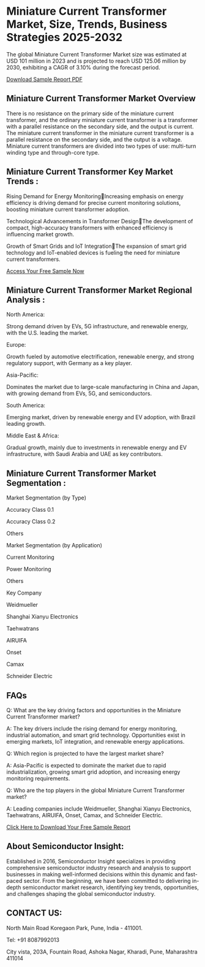 <h1>Miniature Current Transformer Market, Size, Trends, Business Strategies 2025-2032</h1>

The global Miniature Current Transformer Market size was estimated at USD 101 million in 2023 and is projected to reach USD 125.06 million by 2030, exhibiting a CAGR of 3.10% during the forecast period.

[Download Sample Report PDF ](https://semiconductorinsight.com/download-sample-report/?product_id=82518)

<h2>Miniature Current Transformer Market Overview</h2>

There is no resistance on the primary side of the miniature current transformer, and the ordinary miniature current transformer is a transformer with a parallel resistance on the secondary side, and the output is current. The miniature current transformer in the miniature current transformer is a parallel resistance on the secondary side, and the output is a voltage. Miniature current transformers are divided into two types of use: multi-turn winding type and through-core type.

<h2>Miniature Current Transformer Key Market Trends  :</h2>

Rising Demand for Energy MonitoringIncreasing emphasis on energy efficiency is driving demand for precise current monitoring solutions, boosting miniature current transformer adoption.

Technological Advancements in Transformer DesignThe development of compact, high-accuracy transformers with enhanced efficiency is influencing market growth.

Growth of Smart Grids and IoT IntegrationThe expansion of smart grid technology and IoT-enabled devices is fueling the need for miniature current transformers.

[Access Your Free Sample Now](https://semiconductorinsight.com/report/miniature-current-transformer-market/)

<h2>Miniature Current Transformer Market Regional Analysis :</h2>

North America:

Strong demand driven by EVs, 5G infrastructure, and renewable energy, with the U.S. leading the market.

Europe:

Growth fueled by automotive electrification, renewable energy, and strong regulatory support, with Germany as a key player.

Asia-Pacific:

Dominates the market due to large-scale manufacturing in China and Japan, with growing demand from EVs, 5G, and semiconductors.

South America:

Emerging market, driven by renewable energy and EV adoption, with Brazil leading growth.

Middle East & Africa:

Gradual growth, mainly due to investments in renewable energy and EV infrastructure, with Saudi Arabia and UAE as key contributors.

<h2>Miniature Current Transformer Market Segmentation :</h2>

Market Segmentation (by Type)

Accuracy Class 0.1

Accuracy Class 0.2

Others

Market Segmentation (by Application)

Current Monitoring

Power Monitoring

Others

Key Company

Weidmueller

Shanghai Xianyu Electronics

Taehwatrans

AIRUIFA

Onset

Camax

Schneider Electric

<h2>FAQs</h2>

Q: What are the key driving factors and opportunities in the Miniature Current Transformer market?

A: The key drivers include the rising demand for energy monitoring, industrial automation, and smart grid technology. Opportunities exist in emerging markets, IoT integration, and renewable energy applications.

Q: Which region is projected to have the largest market share?

A: Asia-Pacific is expected to dominate the market due to rapid industrialization, growing smart grid adoption, and increasing energy monitoring requirements.

Q: Who are the top players in the global Miniature Current Transformer market?

A: Leading companies include Weidmueller, Shanghai Xianyu Electronics, Taehwatrans, AIRUIFA, Onset, Camax, and Schneider Electric.

[Click Here to Download Your Free Sample Report ](https://semiconductorinsight.com/download-sample-report/?product_id=82518)

<h2>About Semiconductor Insight:</h2>

Established in 2016, Semiconductor Insight specializes in providing comprehensive semiconductor industry research and analysis to support businesses in making well-informed decisions within this dynamic and fast-paced sector. From the beginning, we have been committed to delivering in-depth semiconductor market research, identifying key trends, opportunities, and challenges shaping the global semiconductor industry.

<h2>CONTACT US:</h2>

North Main Road Koregaon Park, Pune, India - 411001.

Tel: +91 8087992013

City vista, 203A, Fountain Road, Ashoka Nagar, Kharadi, Pune, Maharashtra 411014

